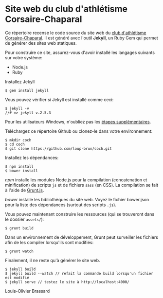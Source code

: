 Site web du club d'athlétisme Corsaire-Chaparal
===

Ce répertoire recense le code source du site web du [club d'athlétisme Corsaire-Chaparal](http://corsaire-chaparal.org). Il est généré avec l'outil **Jekyll**, un Ruby Gem qui permet de générer des sites web statiques.

Pour construire ce site, assurez-vous d'avoir installé les langages suivants sur votre système:

- Node.js
- Ruby


Installez Jekyll

```
$ gem install jekyll
```

Vous pouvez vérifier si Jekyll est installé comme ceci:

```
$ jekyll -v
//# => jekyll v.2.5.3
```

Pour les utilisateurs Windows, n'oubliez pas les [étapes supplémentaires](http://jekyll-windows.juthilo.com/1-ruby-and-devkit/).

Téléchargez ce répertoire Github ou clonez-le dans votre environnement:

```
$ mkdir coch
$ cd coch
$ git clone https://github.com/loup-brun/coch.git
```

Installez les dépendances:

```
$ npm install
$ bower install
```

*npm* installe les modules Node.js pour la compilation (concatenation et minification) de scripts `js` et de fichiers `sass` (en CSS). La compilation se fait à l'aide de [Grunt.js](http://gruntjs.com/).

*bower* installe les bibliothèques du site web. Voyez le fichier bower.json pour la liste des dépendances (surtout des scripts `.js`).

Vous pouvez maintenant construire les ressources (qui se trouveront dans le dossier `assets/`):

```
$ grunt build
```

Dans un environnement de développement, Grunt peut surveiller les fichiers afin de les compiler lorsqu'ils sont modifiés: 

```
$ grunt watch
```

Finalement, il ne reste qu'à générer le site web.

```
$ jekyll build
$ jekyll build --watch // refait la commande build lorsqu'un fichier est modifié
$ jekyll serve // testez le site à http://localhost:4000/
```

Louis-Olivier Brassard


